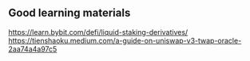 ## Good learning materials
https://learn.bybit.com/defi/liquid-staking-derivatives/
https://tienshaoku.medium.com/a-guide-on-uniswap-v3-twap-oracle-2aa74a4a97c5

